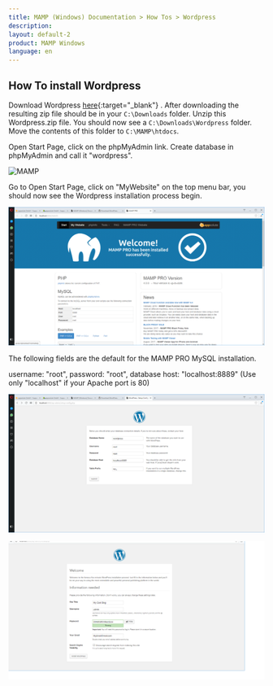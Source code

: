 ```yaml
---
title: MAMP (Windows) Documentation > How Tos > Wordpress
description: 
layout: default-2
product: MAMP Windows
language: en
---
```


## How To install Wordpress

Download Wordpress [here](https://wordpress.org){:target="_blank"} . After downloading the resulting zip file should be in your `C:\Downloads` folder. Unzip this Wordpress.zip file. You should now see a `C:\Downloads\Wordpress` folder. Move the contents of this folder  to `C:\MAMP\htdocs`.

Open Start Page, click on the phpMyAdmin link. Create database in phpMyAdmin and call it "wordpress".

![MAMP](/en/MAMP-Windows/How-Tos/Wordpress/.png)

Go to Open Start Page, click on  "MyWebsite" on the top menu bar, you should now see the Wordpress installation process begin.

![MAMP](/en/MAMP-Windows/How-Tos/Wordpress/MyWebsiteLink.png)

The following fields are the default for the MAMP PRO MySQL installation.

username: "root", password: "root", database host: "localhost:8889" (Use only "localhost" if your Apache port is 80)

![MAMP](/en/MAMP-Windows/How-Tos/Wordpress/WordpressWizard.png)

![MAMP](/en/MAMP-Windows/How-Tos/Wordpress/WordpressWizard2.png)










